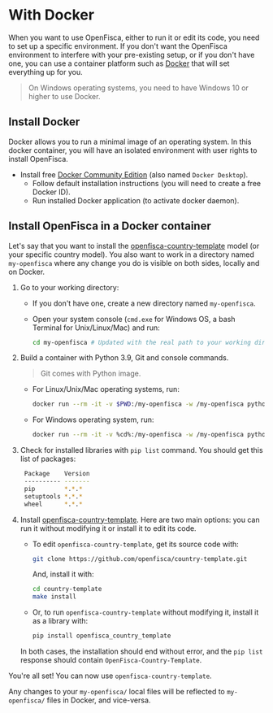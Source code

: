 # With Docker

When you want to use OpenFisca, either to run it or edit its code, you need to set up a specific environment.
If you don't want the OpenFisca environment to interfere with your pre-existing setup, or if you don't have one, you can use a container platform such as [Docker](https://www.docker.com) that will set everything up for you.

> On Windows operating systems, you need to have Windows 10 or higher to use Docker.

## Install Docker

Docker allows you to run a minimal image of an operating system.
In this docker container, you will have an isolated environment with user rights to install OpenFisca.

* Install free [Docker Community Edition](https://docs.docker.com/install/#supported-platforms) (also named `Docker Desktop`).
  - Follow default installation instructions (you will need to create a free Docker ID).
  - Run installed Docker application (to activate docker daemon).

## Install OpenFisca in a Docker container

Let's say that you want to install the [openfisca-country-template](https://github.com/openfisca/country-template) model (or your specific country model). You also want to work in a directory named `my-openfisca` where any change you do is visible on both sides, locally and on Docker.

1. Go to your working directory:  
   - If you don't have one, create a new directory named `my-openfisca`.

   - Open your system console (`cmd.exe` for Windows OS, a bash Terminal for Unix/Linux/Mac) and run:

        ```sh
        cd my-openfisca # Updated with the real path to your working directory
        ```

2. Build a container with Python 3.9, Git and console commands.
   > Git comes with Python image.

   - For Linux/Unix/Mac operating systems, run:

        ```sh
        docker run --rm -it -v $PWD:/my-openfisca -w /my-openfisca python:3.9 bash
        ```

   - For Windows operating system, run:

        ```sh
        docker run --rm -it -v %cd%:/my-openfisca -w /my-openfisca python:3.9 bash
        ```

3. Check for installed libraries with `pip list` command.
   You should get this list of packages:

    ```sh
     Package    Version
     ---------- -------
     pip        *.*.*   
     setuptools *.*.* 
     wheel      *.*.* 
    ```

4. Install [openfisca-country-template](https://github.com/openfisca/country-template). Here are two main options: you can run it without modifying it or install it to edit its code.

   - To edit `openfisca-country-template`, get its source code with:

        ```sh
        git clone https://github.com/openfisca/country-template.git
        ```

        And, install it with:

        ```sh
        cd country-template
        make install
        ```

   - Or, to run `openfisca-country-template` without modifying it, install it as a library with:

        ```sh
        pip install openfisca_country_template
        ```

   In both cases, the installation should end without error, and the `pip list` response should contain `OpenFisca-Country-Template`.

You're all set! You can now use `openfisca-country-template`.  

Any changes to your `my-openfisca/` local files will be reflected to `my-openfisca/` files in Docker, and vice-versa.
